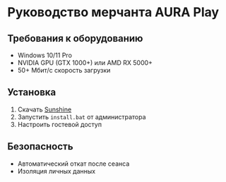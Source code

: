 # Руководство мерчанта AURA Play

## Требования к оборудованию
- Windows 10/11 Pro
- NVIDIA GPU (GTX 1000+) или AMD RX 5000+
- 50+ Мбит/с скорость загрузки

## Установка
1. Скачать [Sunshine](https://github.com/LizardByte/Sunshine/releases)
2. Запустить `install.bat` от администратора
3. Настроить гостевой доступ

## Безопасность
- Автоматический откат после сеанса
- Изоляция личных данных
